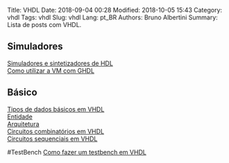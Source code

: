 Title: VHDL
Date: 2018-09-04 00:28
Modified: 2018-10-05 15:43
Category: vhdl
Tags: vhdl
Slug: vhdl
Lang: pt_BR
Authors: Bruno Albertini
Summary: Lista de posts com VHDL.


## Simuladores
[Simuladores e sintetizadores de HDL]({filename}../vhdl/simuladores.md)  
[Como utilizar a VM com GHDL]({filename}../vhdl/vmghdl.md)  

## Básico
[Tipos de dados básicos em VHDL]({filename}../vhdl/tiposdedadosbasicos.md)  
[Entidade]({filename}../vhdl/entidade.md)  
[Arquitetura]({filename}../vhdl/arquitetura.md)  
[Circuitos combinatórios em VHDL]({filename}../vhdl/combinatorio.md)  
[Circuitos sequenciais em VHDL]({filename}../vhdl/sequenciais.md)  

#TestBench
[Como fazer um testbench em VHDL]({filename}../vhdl/testbench.md)  

